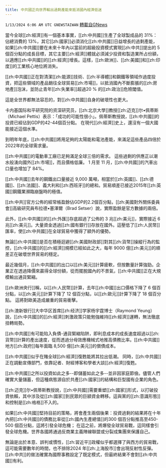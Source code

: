 ```yaml
---
title: 中共國正向世界輸出過剩產能來抵消國內經濟低迷
---
```

`1/13/2024 6:06 AM UTC GNEWSTAIWAN` [轉載自GNews](https://gnews.org/articles/2214654)

當今全球[[zh:經濟]]有一個基本事實，[[zh:中共國]]生產了全球製成品的 31%：佔總消費的 13%，其它[[zh:國家]]必須消化[[zh:中共國]]日益增長的過剩產能，如果[[zh:中共國]]要在未來十年內以當前的超級投資模式實現[[zh:中共]]提出的 5 個百分點的成長目標，其它主要[[zh:經濟]]體就必須減少投資和製造業所占份額，以適應[[zh:中共國]]的[[zh:經濟]]增長。這樣，[[zh:歐洲]]、[[zh:美國]]和[[zh:印度]]的工業核心地位將消失。

  

[[zh:中共國]]正在對清潔[[zh:能源]]技術、[[zh:半導體]]和鋼鐵等領域作過度投資，把這些領域的產品銷往全球貿易[[zh:市場]]，以抵消國內不斷膨脹的[[zh:房地產]]泡沫，並防止青年[[zh:失業率]]超過20  % 的[[zh:政治]]危險閾值。  

  

這是全世界都無法容忍的，對[[zh:中共國]]自身的破壞性也更大。

  

卡内基国际和平研究院的资深研究员，[[zh:北京大學]]教授[[zh:迈克]]尔•佩蒂斯（Michael Pettis）表示：「成功的可能性很小」。佩蒂斯教授說，[[zh:中共國]]的投資已經佔到GDP的42-44個百分點。 在現代[[zh:經濟]]史上，還沒有一個大國能接近這個水準。 

  

到明年年底，[[zh:中共國]]將用足夠的太陽能和電池產能，來滿足這些產品四倍於2022年的全球需求量。  

  

[[zh:中共國]]的電動車工廠已足夠滿足全球三倍的需求。 這些過剩的供應正以潮水般湧向國外[[zh:市場]]，而且價格低廉。 1 月至 11 月，[[zh:中共國]]的汽車出口量也增加了 84%。

  

[[zh:中共國]]去年的鋼鐵出口量接近 9,000 萬噸，相當於[[zh:英國]]、[[zh:德國]]、[[zh:法國]]、義大利和[[zh:西班牙]]的總和。貿易順差已接近2015年[[zh:英國]]鋼鐵業瀕臨崩盤時的極值。

  

[[zh:中共]]官方公佈的經常帳盈餘佔GDP的2.2個百分點，[[zh:美國對外關係委員會]]高級研究員布拉德•塞澤爾（Brad Setser）說，實際盈餘是官方數據的兩倍。

  

此外，[[zh:中共國]]的[[zh:外匯]]存底超過了公佈的 3 兆[[zh:美元]]，實際接近 6 兆[[zh:美元]]。大量資金透過[[zh:國有銀行]]存放在國外。這壓低了[[zh:人民幣]]匯率，使[[zh:中共國]]在全球貿易中獲得了額外的優勢。  

  

無論[[zh:中共國]]是否在積極迴避[[zh:美國財政部]]對其[[zh:貨幣]]操縱行為的監控，[[zh:中共國]]的[[zh:經濟]]規模已經如此之大，每年 9000 億[[zh:美元]]的順差正在破壞世界貿易的穩定。

  

最近幾個月，[[zh:中共國]]的出口以[[zh:美元]]計算疲軟，但按數量計算強勁。企業正在透過降價來贏得全球份額，從而擺脫國內的不景氣，[[zh:中共國]]正在大規模輸出通貨緊縮。

  

[[zh:歐洲央行]]稱，以[[zh:人民幣]]計算，去年[[zh:中國]]出口價格下降了 6 個百分點，以[[zh:美元]]計算下降了 12 個百分點，以[[zh:歐元]]計算下降了 18 個百分點。 這將對歐美造成嚴重的貿易衝擊。

  

[[zh:澳新银行]]大中华区首席[[zh:经济]]学家杨宇霆博士（Raymond Yeung）說，[[zh:中共國]]的[[zh:經濟]]刺激政策只能勉強維持[[zh:經濟]]運轉，無法徹底扭轉局勢。

  

[[zh:中共國]]有可能陷入負債\-通貨緊縮陷阱，即利息成本的成長速度超過以[[zh:貨幣]]計算的產出速度，從而透過分母效應機械式地推高債務比率。[[zh:中共國]]地方[[zh:政府]]每年面臨 8,500 億[[zh:美元]]的償債成本。

  

[[zh:中共國]]似乎在賭全球[[zh:經濟]]復甦能將其拉出低潮。 同時，[[zh:中共國]]正在調動宣傳部門，依靠記者、財經博客和學者大談[[zh:經濟]]復甦。  

  

[[zh:中共國]]之所以投資如此之多\--即儲蓄如此之多\--並非因家庭節儉。儘管人們確實大量儲蓄，但這種病態源自於共產[[zh:國家]]的結構和巨型國有企業的角色。 

  

[[zh:迈克]]尔•佩蒂斯教授說，[[zh:中共國]]需要重塑[[zh:國家]]形式，以打破投資依賴，其中涉及從[[zh:國家]]到民眾的巨額資金轉移。這與黨的[[zh:意識形態]]和控制是[[zh:格格]]不入的。

  

如果[[zh:中共國]]堅持目前的策略，將會產生兩個後果：投資過剩的結果將在十年內把[[zh:中共國]]的債務比率從[[zh:國內生產總值]]的300 個百分點推高至450-500 個百分點，這將引發全球危機； 在這之前，將爆發全球貿易戰，這同樣會引發全球危機。世界各國將通過反商業主義陣線聯盟或分裂成集團來保護自己。  

  

無論是出於本意、誤判或慣性，[[zh:習近平]]政權似乎都選擇了與西方的貿易戰，這可能需要數年的時間，也不排除2024 年[[zh:上海股市]]會出現反射性反彈。[[zh:中共]]的做法確實為國際事務設定了既定模式，但最終結果不會對[[zh:中共國]]有利。
